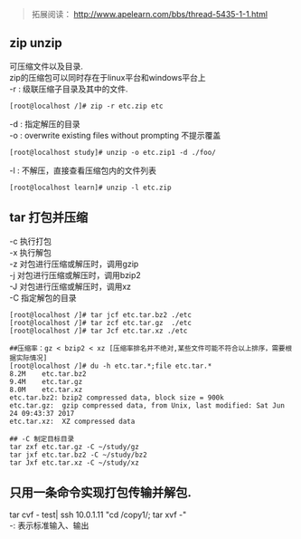 > 拓展阅读： http://www.apelearn.com/bbs/thread-5435-1-1.html  


## zip unzip   
可压缩文件以及目录.  
zip的压缩包可以同时存在于linux平台和windows平台上  
-r : 级联压缩子目录及其中的文件.  
```  
[root@localhost /]# zip -r etc.zip etc  

```  
-d : 指定解压的目录  
-o : overwrite  existing  files without prompting 不提示覆盖  
```  
[root@localhost study]# unzip -o etc.zip1 -d ./foo/  
```  
-l : 不解压，直接查看压缩包内的文件列表  
```  
[root@localhost learn]# unzip -l etc.zip  
```  

## tar 打包并压缩  
-c 执行打包  
-x 执行解包  
-z 对包进行压缩或解压时，调用gzip  
-j 对包进行压缩或解压时，调用bzip2  
-J 对包进行压缩或解压时，调用xz  
-C 指定解包的目录  
```  
[root@localhost /]# tar jcf etc.tar.bz2 ./etc  
[root@localhost /]# tar zcf etc.tar.gz  ./etc  
[root@localhost /]# tar Jcf etc.tar.xz ./etc  

##压缩率：gz < bzip2 < xz [压缩率排名并不绝对,某些文件可能不符合以上排序，需要根据实际情况]  
[root@localhost /]# du -h etc.tar.*;file etc.tar.*  
8.2M	etc.tar.bz2  
9.4M	etc.tar.gz  
8.0M	etc.tar.xz  
etc.tar.bz2: bzip2 compressed data, block size = 900k  
etc.tar.gz:  gzip compressed data, from Unix, last modified: Sat Jun 24 09:43:37 2017  
etc.tar.xz:  XZ compressed data  

## -C 制定目标目录  
tar zxf etc.tar.gz -C ~/study/gz  
tar jxf etc.tar.bz2 -C ~/study/bz2  
tar Jxf etc.tar.xz -C ~/study/xz  
```  

## 只用一条命令实现打包传输并解包.  
tar cvf  -  test| ssh 10.0.1.11 "cd /copy1/; tar xvf -"  
-: 表示标准输入、输出  
